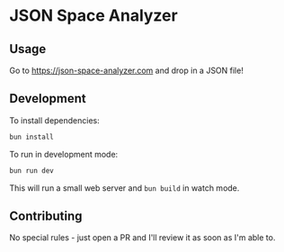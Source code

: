 # JSON Space Analyzer

## Usage

Go to https://json-space-analyzer.com and drop in a JSON file!

## Development

To install dependencies:

```bash
bun install
```

To run in development mode:

```bash
bun run dev
```

This will run a small web server and `bun build` in watch mode.

## Contributing

No special rules - just open a PR and I'll review it as soon as I'm able to.
